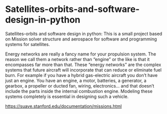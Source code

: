 # Satellites-orbits-and-software-design-in-python
Satellites-orbits and software design in python: This is a small project based on Mission solver structure and aerospace for software and programming systems for satellites.

Energy networks are really a fancy name for your propulsion system. The reason we call them a network rather than “engine” or the like is that it encompasses far more than that. These “energy networks” are the complex systems that future aircraft will incorporate that can reduce or eliminate fuel burn. For example if you have a hybrid gas-electric aircraft you don’t have just an engine. You have an engine, a motor, batteries, a generator, a gearbox, a propeller or ducted fan, wiring, electronics… and that doesn’t include the parts inside the internal combustion engine. Modeling these systems completely is essential in designing such a vehicle.

https://suave.stanford.edu/documentation/missions.html

